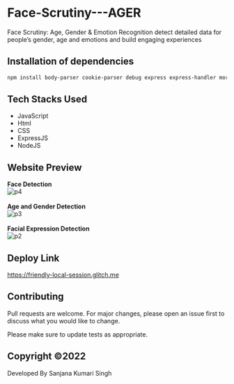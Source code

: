 # Face-Scrutiny---AGER

Face Scrutiny: Age, Gender & Emotion Recognition detect detailed data for
people’s gender, age and emotions
and build engaging experiences

## Installation of dependencies
```bash
npm install body-parser cookie-parser debug express express-handler morgan serve-favicon
```
## Tech Stacks Used
<ul>
  <li>JavaScript</li>
  <li>Html</li>
  <li>CSS</li>
  <li>ExpressJS</li>
  <li>NodeJS</li>
</ul> 

## Website Preview
<strong>Face Detection</strong><br>
![p4](https://user-images.githubusercontent.com/89686839/167397143-5c60580b-2c10-459c-9f51-5d5907f8fc8a.png)
<br><br>
<strong>Age and Gender Detection</strong><br>
![p3](https://user-images.githubusercontent.com/89686839/167397425-d30c6d63-44c4-4db7-b67c-b14e1d477a06.png)
<br><br>
<strong>Facial Expression Detection</strong><br>
![p2](https://user-images.githubusercontent.com/89686839/167397590-517467e6-00d0-43ed-87e7-c2dc77d66073.png)

## Deploy Link
https://friendly-local-session.glitch.me

## Contributing
Pull requests are welcome. For major changes, please open an issue first to discuss what you would like to change.

Please make sure to update tests as appropriate.

## Copyright ©2022
Developed By Sanjana Kumari Singh
